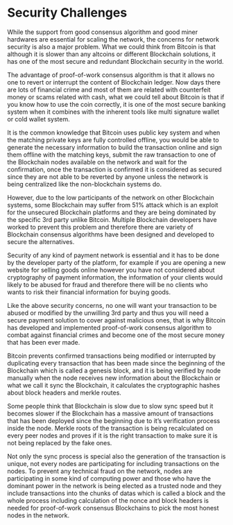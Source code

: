 # Security Challenges

While the support from good consensus algorithm and good miner hardwares are essential for scaling the network, the concerns for network security is also a major problem. What we could think from Bitcoin is that although it is slower than any altcoins or different Blockchain solutions, it has one of the most secure and redundant Blockchain security in the world.

The advantage of proof-of-work consensus algorithm is that it allows no one to revert or interrupt the content of Blockchain ledger. Now days there are lots of financial crime and most of them are related with counterfeit money or scams related with cash, what we could tell about Bitcoin is that if you know how to use the coin correctly, it is one of the most secure banking system when it combines with the inherent tools like multi signature wallet or cold wallet system.

It is the common knowledge that Bitcoin uses public key system and when the matching private keys are fully controlled offline, you would be able to generate the necessary information to build the transaction online and sign them offline with the matching keys, submit the raw transaction to one of the Blockchain nodes available on the network and wait for the confirmation, once the transaction is confirmed it is considered as secured since they are not able to be reverted by anyone unless the network is being centralized like the non-blockchain systems do.

However, due to the low participants of the network on other Blockchain systems, some Blockchain may suffer from 51% attack which is an exploit for the unsecured Blockchain platforms and they are being dominated by the specific 3rd party unlike Bitcoin. Multiple Blockchain developers have worked to prevent this problem and therefore there are variety of Blockchain consensus algorithms have been designed and developed to secure the alternatives.

Security of any kind of payment network is essential and it has to be done by the developer party of the platform, for example if you are opening a new website for selling goods online however you have not considered about cryptography of payment information, the information of your clients would likely to be abused for fraud and therefore there will be no clients who wants to risk their financial information for buying goods.

Like the above security concerns, no one will want your transaction to be abused or modified by the unwilling 3rd party and thus you will need a secure payment solution to cover against malicious ones, that is why Bitcoin has developed and implemented proof-of-work consensus algorithm to combat against financial crimes and become one of the most secure money that has been ever made.

Bitcoin prevents confirmed transactions being modified or interrupted by duplicating every transaction that has been made since the beginning of the Blockchain which is called a genesis block, and it is being verified by node manually when the node receives new information about the Blockchain or what we call it sync the Blockchain, it calculates the cryptographic hashes about block headers and merkle routes.

Some people think that Blockchain is slow due to slow sync speed but it becomes slower if the Blockchain has a massive amount of transactions that has been deployed since the beginning due to it’s verification process inside the node. Merkle roots of the transaction is being recalculated on every peer nodes and proves if it is the right transaction to make sure it is not being replaced by the fake ones.

Not only the sync process is special also the generation of the transaction is unique, not every nodes are participating for including transactions on the nodes. To prevent any technical fraud on the network, nodes are participating in some kind of computing power and those who have the dominant power in the network is being elected as a trusted node and they include transactions into the chunks of datas which is called a block and the whole process including calculation of the nonce and block headers is needed for proof-of-work consensus Blockchains to pick the most honest nodes in the network.

